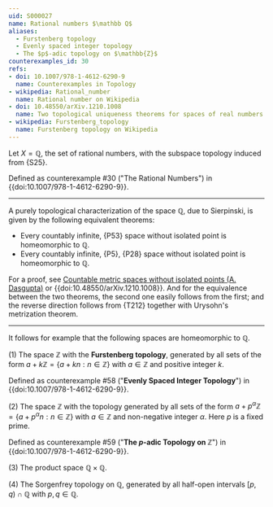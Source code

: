 ```yaml
---
uid: S000027
name: Rational numbers $\mathbb Q$
aliases:
  - Furstenberg topology
  - Evenly spaced integer topology
  - The $p$-adic topology on $\mathbb{Z}$
counterexamples_id: 30
refs:
- doi: 10.1007/978-1-4612-6290-9 
  name: Counterexamples in Topology
- wikipedia: Rational_number
  name: Rational number on Wikipedia
- doi: 10.48550/arXiv.1210.1008
  name: Two topological uniqueness theorems for spaces of real numbers (M. Francis)
- wikipedia: Furstenberg_topology
  name: Furstenberg topology on Wikipedia
---
```

Let $X=\mathbb Q$, the set of rational numbers, with the subspace topology induced from {S25}.

Defined as counterexample #30 ("The Rational Numbers")
in {{doi:10.1007/978-1-4612-6290-9}}.

----
A purely topological characterization of the space $\mathbb Q$, due to Sierpinski, is given by the following equivalent theorems:
- Every countably infinite, {P53} space without isolated point is homeomorphic to $\mathbb Q$.
- Every countably infinite, {P5}, {P28} space without isolated point is homeomorphic to $\mathbb Q$.

For a proof, see [Countable metric spaces without isolated points (A. Dasgupta)](http://at.yorku.ca/p/a/c/a/25.pdf) or {{doi:10.48550/arXiv.1210.1008}}.
And for the equivalence between the two theorems, the second one easily follows from the first; and the reverse direction follows from {T212} together with Urysohn's metrization theorem.

----
It follows for example that the following spaces are homeomorphic to $\mathbb Q$.

(1) The space $\mathbb{Z}$ with the **Furstenberg topology**, generated by all sets of
the form $a + k \mathbb{Z} = \{a+kn : n\in\mathbb{Z}\}$ with $a\in\mathbb Z$ and positive integer $k$.

Defined as counterexample #58 ("**Evenly Spaced Integer Topology**")
in {{doi:10.1007/978-1-4612-6290-9}}.

(2) The space $\mathbb{Z}$ with the topology generated by all sets of the form $a+p^\alpha\mathbb Z=\{a+p^\alpha n:n\in\mathbb Z\}$ with $a\in\mathbb Z$ and non-negative integer $\alpha$.  Here $p$ is a fixed prime.

Defined as counterexample #59 ("**The $p$-adic Topology on $\mathbb{Z}$**")
in {{doi:10.1007/978-1-4612-6290-9}}.

(3) The product space $\mathbb Q \times \mathbb Q$.

(4) The Sorgenfrey topology on $\mathbb Q$, generated by all half-open intervals $[p,q)\cap\mathbb Q$ with $p,q\in\mathbb Q$.
